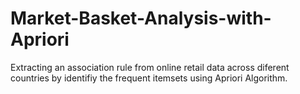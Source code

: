 # Market-Basket-Analysis-with-Apriori

Extracting an association rule from online retail data across diferent countries by identifiy the frequent itemsets using Apriori Algorithm.
